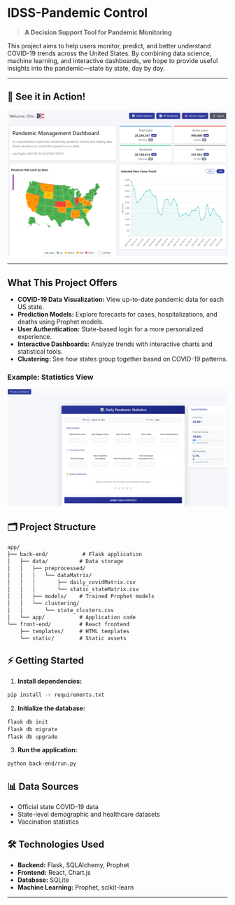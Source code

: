 # IDSS-Pandemic Control

> **A Decision Support Tool for Pandemic Monitoring**

This project aims to help users monitor, predict, and better understand COVID-19 trends across the United States. By combining data science, machine learning, and interactive dashboards, we hope to provide useful insights into the pandemic—state by state, day by day.

---

## 🚀 See it in Action!

![Main Dashboard Screenshot](front-end/static/img/main_screen.png)

---

## What This Project Offers

- **COVID-19 Data Visualization:** View up-to-date pandemic data for each US state.
- **Prediction Models:** Explore forecasts for cases, hospitalizations, and deaths using Prophet models.
- **User Authentication:** State-based login for a more personalized experience.
- **Interactive Dashboards:** Analyze trends with interactive charts and statistical tools.
- **Clustering:** See how states group together based on COVID-19 patterns.

### Example: Statistics View

![Statistics View Screenshot](front-end/static/img/statistics.png)

## 🗂️ Project Structure

```
app/
├── back-end/           # Flask application
│   ├── data/          # Data storage
│   │   ├── preprocessed/
│   │   │   └── dataMatrix/
│   │   │       ├── daily_covidMatrix.csv
│   │   │       └── static_stateMatrix.csv
│   │   ├── models/    # Trained Prophet models
│   │   └── clustering/
│   │       └── state_clusters.csv
│   └── app/           # Application code
└── front-end/         # React frontend
    ├── templates/     # HTML templates
    └── static/        # Static assets
```

## ⚡ Getting Started

1. **Install dependencies:**
```bash
pip install -r requirements.txt
```

2. **Initialize the database:**
```bash
flask db init
flask db migrate
flask db upgrade
```

3. **Run the application:**
```bash
python back-end/run.py
```

## 📊 Data Sources

- Official state COVID-19 data
- State-level demographic and healthcare datasets
- Vaccination statistics

## 🛠️ Technologies Used

- **Backend:** Flask, SQLAlchemy, Prophet
- **Frontend:** React, Chart.js
- **Database:** SQLite
- **Machine Learning:** Prophet, scikit-learn

---